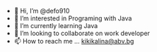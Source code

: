 - 👋 Hi, I’m @defo910
- 👀 I’m interested in Programing with Java
- 🌱 I’m currently learning Java
- 💞️ I’m looking to collaborate on work developer
- 📫 How to reach me ... kikikalina@abv.bg

<!---
defo910/defo910 is a ✨ special ✨ repository because its `README.md` (this file) appears on your GitHub profile.
You can click the Preview link to take a look at your changes.
--->

